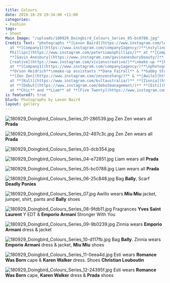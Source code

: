 ```yaml
---
title: Colours
date: 2018-10-29 19:34:00 +11:00
categories:
- Fashion
tags:
- Shoot
Main Image: "/uploads/180929_Doingbird_Colours_Series_05-bc0788.jpg"
Credits Text: "photographs **[Levon Baird](https://www.instagram.com/levonbaird/)**
  at **[Company1](https://www.instagram.com/company1agency/)**\nstyling **[Peter Simon
  Phillips](https://www.instagram.com/petersimonphillips/)** at **[Company1](https://www.instagram.com/company1agency/)**\nhair
  **[Gavin Anesbury](https://www.instagram.com/gavinanesburybeauty/)** at **[Vivien's
  Creative](https://www.instagram.com/vivienscreative/)**\nmake-up **[Rae Morris](https://www.instagram.com/raemorrismakeup/)**
  at **[Company1](https://www.instagram.com/company1agency/)**\nphotography assistant
  **Orson Heidrich**\nmake-up assistants **Dana Fairall** & **Gabby Stockwell**\nmodels
  **[Zen Zen](https://www.instagram.com/zenzenzhang/)** & **[Awilo](https://www.instagram.com/awilo.m/)**
  at **[Kult](https://www.instagram.com/kultaustralia/)** **[Zinnia](https://www.instagram.com/zinniakumar/)**
  at **[Debut](https://www.instagram.com/debutmanagement/)** **[Esti](https://www.instagram.com/estivbalen/)**
  at **Chic** and **Liam** at **[Five Twenty](https://www.instagram.com/fivetwentyMGT/)** "
is featured?: true
blurb: Photographs by Levon Baird
layout: gallery
---
```


![180929_Doingbird_Colours_Series_01-286539.jpg](/uploads/180929_Doingbird_Colours_Series_01-286539.jpg)
Zen Zen wears all **Prada**

![180929_Doingbird_Colours_Series_02-497c3c.jpg](/uploads/180929_Doingbird_Colours_Series_02-497c3c.jpg)
Zen Zen wears all **Prada**

![180929_Doingbird_Colours_Series_03-dcb354.jpg](/uploads/180929_Doingbird_Colours_Series_03-dcb354.jpg)

![180929_Doingbird_Colours_Series_04-e72851.jpg](/uploads/180929_Doingbird_Colours_Series_04-e72851.jpg)
Liam wears all **Prada**

![180929_Doingbird_Colours_Series_05-bc0788.jpg](/uploads/180929_Doingbird_Colours_Series_05-bc0788.jpg)
Liam wears all **Prada**

![180929_Doingbird_Colours_Series_06-25c848.jpg](/uploads/180929_Doingbird_Colours_Series_06-25c848.jpg)
Bag **Bally**, Scarf **Deadly Ponies**

![180929_Doingbird_Colours_Series_07.jpg](/uploads/180929_Doingbird_Colours_Series_07.jpg)
Awillo wears **Miu Miu** jacket, jumper, shirt, pants and **Bally** shoes

![180929_Doingbird_Colours_Series_08-9fdb11.jpg](/uploads/180929_Doingbird_Colours_Series_08-9fdb11.jpg)
Fragrances **Yves Saint Laurent** Y EDT & **Emporio Armani** Stronger With You

![180929_Doingbird_Colours_Series_09-9b0239.jpg](/uploads/180929_Doingbird_Colours_Series_09-9b0239.jpg)
Zinnia wears **Emporio Armani** dress & jacket

![180929_Doingbird_Colours_Series_10-d117fb.jpg](/uploads/180929_Doingbird_Colours_Series_10-d117fb.jpg)
Bag **Bally**. Zinnia wears **Emporio Armani** dress & jacket, **Miu Miu** shoes

![180929_Doingbird_Colours_Series_11-0eea4d.jpg](/uploads/180929_Doingbird_Colours_Series_11-0eea4d.jpg)
Esti wears **Romance Was Born** cape & **Karen Walker** dress. Shoes **Christian Louboutin**

![180929_Doingbird_Colours_Series_12-24395f.jpg](/uploads/180929_Doingbird_Colours_Series_12-24395f.jpg)
Esti wears **Romance Was Born** cape, **Karen Walker** dress & **Prada** shoes


